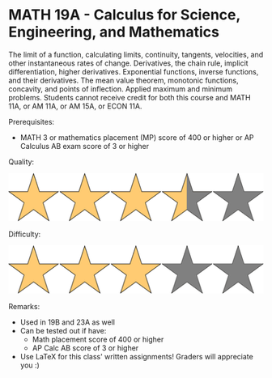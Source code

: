 # MATH 19A - Calculus for Science, Engineering, and Mathematics

The limit of a function, calculating limits, continuity, tangents, velocities, and other instantaneous rates of change. Derivatives, the chain rule, implicit differentiation, higher derivatives. Exponential functions, inverse functions, and their derivatives. The mean value theorem, monotonic functions, concavity, and points of inflection. Applied maximum and minimum problems. Students cannot receive credit for both this course and MATH 11A, or AM 11A, or AM 15A, or ECON 11A.

Prerequisites:

- MATH 3 or mathematics placement (MP) score of 400 or higher or AP Calculus AB exam score of 3 or higher

Quality: 

![](../Media/3_5star.png)

Difficulty: 

![](../Media/3star.png)

Remarks:

- Used in 19B and 23A as well
- Can be tested out if have:
  - Math placement score of 400 or higher
  - AP Calc AB score of 3 or higher
- Use LaTeX for this class' written assignments! Graders will appreciate you :)